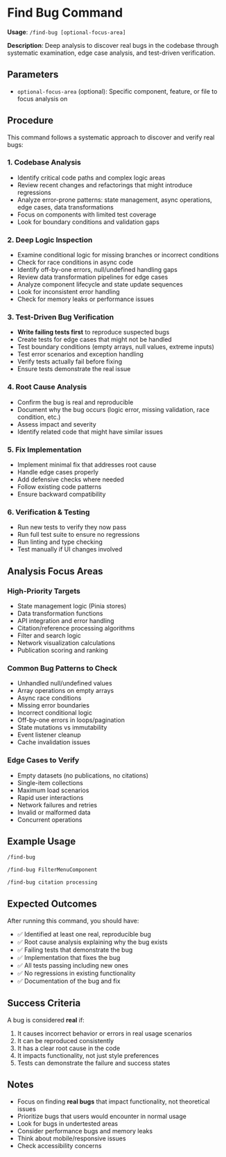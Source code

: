 # Find Bug Command

**Usage**: `/find-bug [optional-focus-area]`

**Description**: Deep analysis to discover real bugs in the codebase through systematic examination, edge case analysis, and test-driven verification.

## Parameters

- `optional-focus-area` (optional): Specific component, feature, or file to focus analysis on

## Procedure

This command follows a systematic approach to discover and verify real bugs:

### 1. **Codebase Analysis**

- Identify critical code paths and complex logic areas
- Review recent changes and refactorings that might introduce regressions
- Analyze error-prone patterns: state management, async operations, edge cases, data transformations
- Focus on components with limited test coverage
- Look for boundary conditions and validation gaps

### 2. **Deep Logic Inspection**

- Examine conditional logic for missing branches or incorrect conditions
- Check for race conditions in async code
- Identify off-by-one errors, null/undefined handling gaps
- Review data transformation pipelines for edge cases
- Analyze component lifecycle and state update sequences
- Look for inconsistent error handling
- Check for memory leaks or performance issues

### 3. **Test-Driven Bug Verification**

- **Write failing tests first** to reproduce suspected bugs
- Create tests for edge cases that might not be handled
- Test boundary conditions (empty arrays, null values, extreme inputs)
- Test error scenarios and exception handling
- Verify tests actually fail before fixing
- Ensure tests demonstrate the real issue

### 4. **Root Cause Analysis**

- Confirm the bug is real and reproducible
- Document why the bug occurs (logic error, missing validation, race condition, etc.)
- Assess impact and severity
- Identify related code that might have similar issues

### 5. **Fix Implementation**

- Implement minimal fix that addresses root cause
- Handle edge cases properly
- Add defensive checks where needed
- Follow existing code patterns
- Ensure backward compatibility

### 6. **Verification & Testing**

- Run new tests to verify they now pass
- Run full test suite to ensure no regressions
- Run linting and type checking
- Test manually if UI changes involved

## Analysis Focus Areas

### **High-Priority Targets**

- State management logic (Pinia stores)
- Data transformation functions
- API integration and error handling
- Citation/reference processing algorithms
- Filter and search logic
- Network visualization calculations
- Publication scoring and ranking

### **Common Bug Patterns to Check**

- Unhandled null/undefined values
- Array operations on empty arrays
- Async race conditions
- Missing error boundaries
- Incorrect conditional logic
- Off-by-one errors in loops/pagination
- State mutations vs immutability
- Event listener cleanup
- Cache invalidation issues

### **Edge Cases to Verify**

- Empty datasets (no publications, no citations)
- Single-item collections
- Maximum load scenarios
- Rapid user interactions
- Network failures and retries
- Invalid or malformed data
- Concurrent operations

## Example Usage

```bash
/find-bug
```

```bash
/find-bug FilterMenuComponent
```

```bash
/find-bug citation processing
```

## Expected Outcomes

After running this command, you should have:

- ✅ Identified at least one real, reproducible bug
- ✅ Root cause analysis explaining why the bug exists
- ✅ Failing tests that demonstrate the bug
- ✅ Implementation that fixes the bug
- ✅ All tests passing including new ones
- ✅ No regressions in existing functionality
- ✅ Documentation of the bug and fix

## Success Criteria

A bug is considered **real** if:

1. It causes incorrect behavior or errors in real usage scenarios
2. It can be reproduced consistently
3. It has a clear root cause in the code
4. It impacts functionality, not just style preferences
5. Tests can demonstrate the failure and success states

## Notes

- Focus on finding **real bugs** that impact functionality, not theoretical issues
- Prioritize bugs that users would encounter in normal usage
- Look for bugs in undertested areas
- Consider performance bugs and memory leaks
- Think about mobile/responsive issues
- Check accessibility concerns
